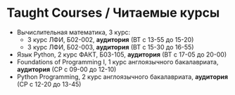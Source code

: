 # Taught Courses / Читаемые курсы
- Вычислительная математика, 3 курс:
  - 3 курс ЛФИ, Б02-002, **аудитория** (ВТ с 13-55 до 15-20)
  - 3 курс ЛФИ, Б02-003, **аудитория** (ВТ с 15-30 до 16-55)
- Язык Python, 2 курс ФАКТ, Б03-105, **аудитория** (ВТ с 17-05 до 20-00)
- Foundations of Programming I, 1 курс англоязычного бакалавриата, **аудитория** (СР с 09-00 до 12-10)
- Python Programming, 2 курс англоязычного бакалавриата, **аудитория** (СР с 12-20 до 13-45)
